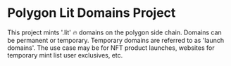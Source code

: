 # Polygon Lit Domains Project 

This project mints '.lit' 🔥 domains on the polygon side chain.
Domains can be permanent or temporary. Temporary domains are referred to as 'launch domains'. The use case may be for NFT product launches, websites for temporary mint list user exclusives, etc.



